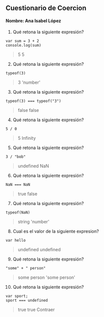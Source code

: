 ## Cuestionario de Coercion
#### Nombre: Ana Isabel López
1. Qué retona la siguiente expresión?
```
var sum = 3 + 2
console.log(sum)
```
> 5
> 5
2. Qué retona la siguiente expresión?
```
typeof(3)
```
> 3
> 'number'
3. Qué retona la siguiente expresión?
```
typeof(3) === typeof("3")
```
> false
> false
4. Qué retona la siguiente expresión?
```
5 / 0
```
> 5
> Infinity
5. Qué retona la siguiente expresión?
```
3 / "bob"
```
> undefined 
> NaN
6. Qué retona la siguiente expresión?
```
NaN === NaN
```
> true
> false
7. Qué retona la siguiente expresión?
```
typeof(NaN)
```
> string
> 'number'
8. Cual es el valor de la siguiente expresion?
```
var hello
```
> undefined
> undefined
9. Qué retona la siguiente expresión?
```
"some" + " person"
```
> some person
> 'some person'
10. Qué retona la siguiente expresión?
```
var sport; 
sport === undefined
```
> true
> true
Contraer









